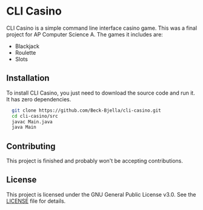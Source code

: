 # CLI Casino

CLI Casino is a simple command line interface casino game. This was a final project for AP Computer Science A. The games it includes are:

- Blackjack
- Roulette
- Slots

## Installation 

To install CLI Casino, you just need to download the source code and run it. It has zero dependencies.

```bash 
  git clone https://github.com/Beck-Bjella/cli-casino.git
  cd cli-casino/src
  javac Main.java
  java Main
```

## Contributing

This project is finished and probably won't be accepting contributions.

## License

This project is licensed under the GNU General Public License v3.0. See the [LICENSE](LICENSE) file for details.
